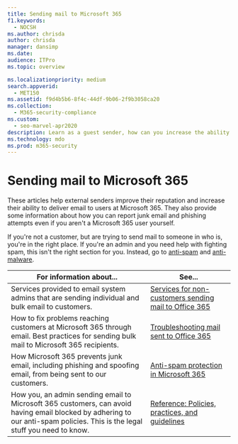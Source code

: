 ```yaml
---
title: Sending mail to Microsoft 365
f1.keywords: 
  - NOCSH
ms.author: chrisda
author: chrisda
manager: dansimp
ms.date: 
audience: ITPro
ms.topic: overview

ms.localizationpriority: medium
search.appverid: 
  - MET150
ms.assetid: f9d4b5b6-8f4c-44df-9b06-2f9b3058ca20
ms.collection: 
  - M365-security-compliance
ms.custom: 
  - seo-marvel-apr2020
description: Learn as a guest sender, how can you increase the ability to deliver email to users in Microsoft 365. Also learn how to report junk email & phishing attempts as a guest.
ms.technology: mdo
ms.prod: m365-security
---
```


# Sending mail to Microsoft 365

These articles help external senders improve their reputation and increase their ability to deliver email to users at Microsoft 365. They also provide some information about how you can report junk email and phishing attempts even if you aren't a Microsoft 365 user yourself.

If you're not a customer, but are trying to send mail to someone in who is, you're in the right place. If you're an admin and you need help with fighting spam, this isn't the right section for you. Instead, go to [anti-spam](anti-spam-protection.md) and [anti-malware](anti-malware-protection.md).

|For information about...|See...|
|---|---|
|Services provided to email system admins that are sending individual and bulk email to customers.|[Services for non-customers sending mail to Office 365](services-for-non-customers.md)|
|How to fix problems reaching customers at Microsoft 365 through email. Best practices for sending bulk mail to Microsoft 365 recipients.|[Troubleshooting mail sent to Office 365](troubleshooting-mail-sent-to-office-365.md)|
|How Microsoft 365 prevents junk email, including phishing and spoofing email, from being sent to our customers.|[Anti-spam protection in Microsoft 365](anti-spam-protection.md)|
|How you, an admin sending email to Microsoft 365 customers, can avoid having email blocked by adhering to our anti-spam policies. This is the legal stuff you need to know.|[Reference: Policies, practices, and guidelines](reference-policies-practices-and-guidelines.md)|
